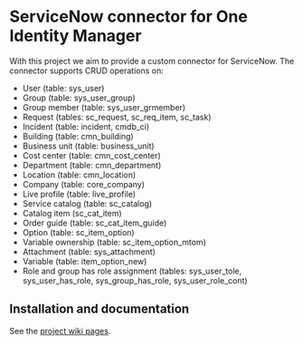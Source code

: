 # ServiceNow connector for One Identity Manager

With this project we aim to provide a custom connector for ServiceNow. 
The connector supports CRUD operations on:

* User (table: sys_user)
* Group (table: sys_user_group)
* Group member (table: sys_user_grmember)
* Request (tables: sc_request, sc_req_item, sc_task)
* Incident (table: incident, cmdb_ci)
* Building (table: cmn_building)
* Business unit (table: business_unit)
* Cost center (table: cmn_cost_center)
* Department (table: cmn_department)
* Location (table: cmn_location)
* Company (table: core_company)
* Live profile (table: live_profile)
* Service catalog (table: sc_catalog)
* Catalog item (sc_cat_item)
* Order guide (table: sc_cat_item_guide)
* Option (table: sc_item_option)
* Variable ownership (table: sc_item_option_mtom)
* Attachment (table: sys_attachment)
* Variable (table: item_option_new)
* Role and group has role assignment (tables: sys_user_tole, sys_user_has_role, sys_group_has_role, sys_user_role_cont)

## Installation and documentation

See the [project wiki pages](https://github.com/nl07427/ServiceNowInterface/wiki).

